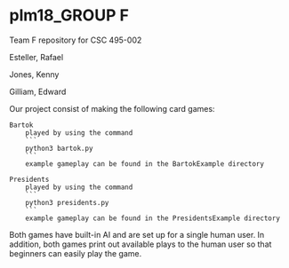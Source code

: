 # plm18_GROUP F
Team F repository for CSC 495-002

Esteller, Rafael

Jones, Kenny

Gilliam, Edward

Our project consist of making the following card games:

	Bartok
		played by using the command 
        ```
        python3 bartok.py
        ```
		example gameplay can be found in the BartokExample directory
	
	Presidents
		played by using the command 
        ```
        python3 presidents.py
        ```
		example gameplay can be found in the PresidentsExample directory

Both games have built-in AI and are set up for a single human user. 
In addition, both games print out available plays to the human user so that beginners can easily play the game. 

